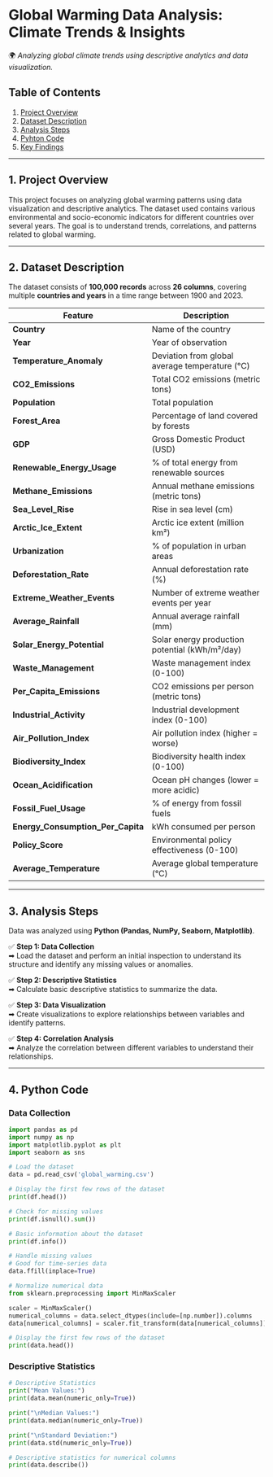 # **Global Warming Data Analysis: Climate Trends & Insights**
🌍 *Analyzing global climate trends using descriptive analytics and data visualization.*

## **Table of Contents**
1. [Project Overview](#project-overview)
2. [Dataset Description](#dataset-description)
3. [Analysis Steps](#analysis-steps)
4. [Pyhton Code](#python-code)
5. [Key Findings](#key-findings)

---

## **1. Project Overview**
This project focuses on analyzing global warming patterns using data visualization and descriptive analytics. The dataset used contains various environmental and socio-economic indicators for different countries over several years. The goal is to understand trends, correlations, and patterns related to global warming.

---

## **2. Dataset Description**
The dataset consists of **100,000 records** across **26 columns**, covering multiple **countries and years** in a time range between 1900 and 2023.

| Feature                         | Description |
|----------------------------------|-------------|
| **Country**                        | Name of the country |
| **Year**                           | Year of observation |
| **Temperature_Anomaly**            | Deviation from global average temperature (°C) |
| **CO2_Emissions**                  | Total CO2 emissions (metric tons) |
| **Population**                     | Total population |
| **Forest_Area**                    | Percentage of land covered by forests |
| **GDP**                            | Gross Domestic Product (USD) |
| **Renewable_Energy_Usage**         | % of total energy from renewable sources |
| **Methane_Emissions**             | Annual methane emissions (metric tons) |
| **Sea_Level_Rise**                 | Rise in sea level (cm) |
| **Arctic_Ice_Extent**             | Arctic ice extent (million km²) |
| **Urbanization**                   | % of population in urban areas |
| **Deforestation_Rate**            | Annual deforestation rate (%) |
| **Extreme_Weather_Events**        | Number of extreme weather events per year |
| **Average_Rainfall**              | Annual average rainfall (mm) |
| **Solar_Energy_Potential**        | Solar energy production potential (kWh/m²/day) |
| **Waste_Management**              | Waste management index (0-100) |
| **Per_Capita_Emissions**         | CO2 emissions per person (metric tons) |
| **Industrial_Activity**           | Industrial development index (0-100) |
| **Air_Pollution_Index**           | Air pollution index (higher = worse) |
| **Biodiversity_Index**            | Biodiversity health index (0-100) |
| **Ocean_Acidification**           | Ocean pH changes (lower = more acidic) |
| **Fossil_Fuel_Usage**             | % of energy from fossil fuels |
| **Energy_Consumption_Per_Capita** | kWh consumed per person |
| **Policy_Score**                  | Environmental policy effectiveness (0-100) |
| **Average_Temperature**           | Average global temperature (°C) |

---

## **3. Analysis Steps**
Data was analyzed using **Python (Pandas, NumPy, Seaborn, Matplotlib)**.

✅ **Step 1: Data Collection**  
➡ Load the dataset and perform an initial inspection to understand its structure and identify any missing values or anomalies.

✅ **Step 2: Descriptive Statistics**  
➡ Calculate basic descriptive statistics to summarize the data.

✅ **Step 3: Data Visualization**  
➡ Create visualizations to explore relationships between variables and identify patterns.  

✅ **Step 4: Correlation Analysis**  
➡ Analyze the correlation between different variables to understand their relationships.

---

## **4. Python Code**
### Data Collection
```python
import pandas as pd
import numpy as np
import matplotlib.pyplot as plt
import seaborn as sns

# Load the dataset
data = pd.read_csv('global_warming.csv')

# Display the first few rows of the dataset
print(df.head())

# Check for missing values
print(df.isnull().sum())

# Basic information about the dataset
print(df.info())

# Handle missing values
# Good for time-series data
data.ffill(inplace=True)

# Normalize numerical data
from sklearn.preprocessing import MinMaxScaler

scaler = MinMaxScaler()
numerical_columns = data.select_dtypes(include=[np.number]).columns
data[numerical_columns] = scaler.fit_transform(data[numerical_columns])

# Display the first few rows of the dataset
print(data.head())
```

### Descriptive Statistics
```python
# Descriptive Statistics
print("Mean Values:")
print(data.mean(numeric_only=True))

print("\nMedian Values:")
print(data.median(numeric_only=True))

print("\nStandard Deviation:")
print(data.std(numeric_only=True))

# Descriptive statistics for numerical columns
print(data.describe())
```
